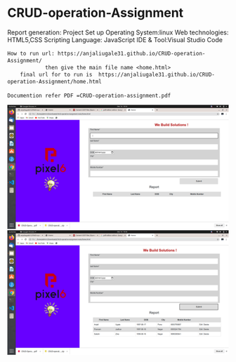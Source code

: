 # CRUD-operation-Assignment
Report generation:
	Project Set up
	Operating System:linux
	Web technologies: HTML5,CSS
	Scripting Language: JavaScript
	IDE & Tool:Visual Studio Code
	
	How to run url: https://anjaliugale31.github.io/CRUD-operation-Assignment/
				then give the main file name <home.html>
        final url for to run is  https://anjaliugale31.github.io/CRUD-operation-Assignment/home.html
	
	Documention refer PDF =CRUD-operation-assignment.pdf
	
	
	
<img src="Screenshot from 2020-12-16 10-33-58.png"/>
<img src="Screenshot from 2020-12-16 10-36-10.png"/>


